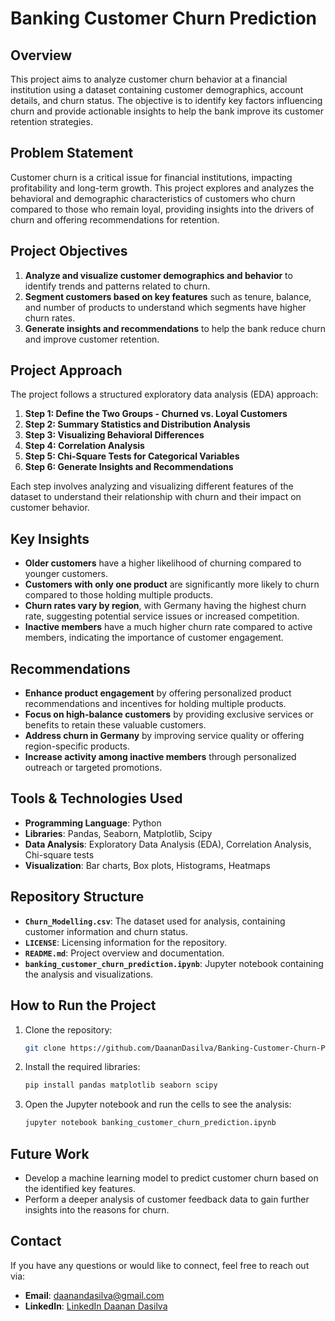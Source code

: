 # Banking Customer Churn Prediction

## Overview
This project aims to analyze customer churn behavior at a financial institution using a dataset containing customer demographics, account details, and churn status. The objective is to identify key factors influencing churn and provide actionable insights to help the bank improve its customer retention strategies.

## Problem Statement
Customer churn is a critical issue for financial institutions, impacting profitability and long-term growth. This project explores and analyzes the behavioral and demographic characteristics of customers who churn compared to those who remain loyal, providing insights into the drivers of churn and offering recommendations for retention.

## Project Objectives
1. **Analyze and visualize customer demographics and behavior** to identify trends and patterns related to churn.
2. **Segment customers based on key features** such as tenure, balance, and number of products to understand which segments have higher churn rates.
3. **Generate insights and recommendations** to help the bank reduce churn and improve customer retention.

## Project Approach
The project follows a structured exploratory data analysis (EDA) approach:

1. **Step 1: Define the Two Groups - Churned vs. Loyal Customers**
2. **Step 2: Summary Statistics and Distribution Analysis**
3. **Step 3: Visualizing Behavioral Differences**
4. **Step 4: Correlation Analysis**
5. **Step 5: Chi-Square Tests for Categorical Variables**
6. **Step 6: Generate Insights and Recommendations**

Each step involves analyzing and visualizing different features of the dataset to understand their relationship with churn and their impact on customer behavior.

## Key Insights
- **Older customers** have a higher likelihood of churning compared to younger customers.
- **Customers with only one product** are significantly more likely to churn compared to those holding multiple products.
- **Churn rates vary by region**, with Germany having the highest churn rate, suggesting potential service issues or increased competition.
- **Inactive members** have a much higher churn rate compared to active members, indicating the importance of customer engagement.

## Recommendations
- **Enhance product engagement** by offering personalized product recommendations and incentives for holding multiple products.
- **Focus on high-balance customers** by providing exclusive services or benefits to retain these valuable customers.
- **Address churn in Germany** by improving service quality or offering region-specific products.
- **Increase activity among inactive members** through personalized outreach or targeted promotions.

## Tools & Technologies Used
- **Programming Language**: Python
- **Libraries**: Pandas, Seaborn, Matplotlib, Scipy
- **Data Analysis**: Exploratory Data Analysis (EDA), Correlation Analysis, Chi-square tests
- **Visualization**: Bar charts, Box plots, Histograms, Heatmaps

## Repository Structure
- **`Churn_Modelling.csv`**: The dataset used for analysis, containing customer information and churn status.
- **`LICENSE`**: Licensing information for the repository.
- **`README.md`**: Project overview and documentation.
- **`banking_customer_churn_prediction.ipynb`**: Jupyter notebook containing the analysis and visualizations.

## How to Run the Project
1. Clone the repository:
    ```bash
    git clone https://github.com/DaananDasilva/Banking-Customer-Churn-Prediction.git
    ```
2. Install the required libraries:
    ```bash
    pip install pandas matplotlib seaborn scipy
    ```
3. Open the Jupyter notebook and run the cells to see the analysis:
    ```bash
    jupyter notebook banking_customer_churn_prediction.ipynb
    ```

## Future Work
- Develop a machine learning model to predict customer churn based on the identified key features.
- Perform a deeper analysis of customer feedback data to gain further insights into the reasons for churn.

## Contact
If you have any questions or would like to connect, feel free to reach out via:

- **Email**: daanandasilva@gmail.com
- **LinkedIn**: [LinkedIn Daanan Dasilva](https://www.linkedin.com/in/daanan-dasilva-784b10211/)
